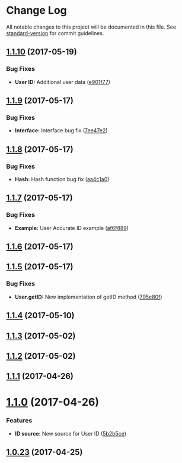 # Change Log

All notable changes to this project will be documented in this file. See [standard-version](https://github.com/conventional-changelog/standard-version) for commit guidelines.

<a name="1.1.10"></a>
## [1.1.10](https://github.com/CrazySquirrel/UserID/compare/v1.1.9...v1.1.10) (2017-05-19)


### Bug Fixes

* **User ID:** Additional user data ([e901f77](https://github.com/CrazySquirrel/UserID/commit/e901f77))



<a name="1.1.9"></a>
## [1.1.9](https://github.com/CrazySquirrel/UserID/compare/v1.1.8...v1.1.9) (2017-05-17)


### Bug Fixes

* **Interface:** Interface bug fix ([7ee47e2](https://github.com/CrazySquirrel/UserID/commit/7ee47e2))



<a name="1.1.8"></a>
## [1.1.8](https://github.com/CrazySquirrel/UserID/compare/v1.1.7...v1.1.8) (2017-05-17)


### Bug Fixes

* **Hash:** Hash function bug fix ([aa4c1a0](https://github.com/CrazySquirrel/UserID/commit/aa4c1a0))



<a name="1.1.7"></a>
## [1.1.7](https://github.com/CrazySquirrel/UserID/compare/v1.1.6...v1.1.7) (2017-05-17)


### Bug Fixes

* **Example:** User Accurate ID example ([af6f889](https://github.com/CrazySquirrel/UserID/commit/af6f889))



<a name="1.1.6"></a>
## [1.1.6](https://github.com/CrazySquirrel/UserID/compare/v1.1.5...v1.1.6) (2017-05-17)



<a name="1.1.5"></a>
## [1.1.5](https://github.com/CrazySquirrel/UserID/compare/v1.1.4...v1.1.5) (2017-05-17)


### Bug Fixes

* **User.getID:** New implementation of getID method ([795e80f](https://github.com/CrazySquirrel/UserID/commit/795e80f))



<a name="1.1.4"></a>
## [1.1.4](https://github.com/CrazySquirrel/UserID/compare/v1.1.3...v1.1.4) (2017-05-10)



<a name="1.1.3"></a>
## [1.1.3](https://github.com/CrazySquirrel/UserID/compare/v1.1.2...v1.1.3) (2017-05-02)



<a name="1.1.2"></a>
## [1.1.2](https://github.com/CrazySquirrel/UserID/compare/v1.1.1...v1.1.2) (2017-05-02)



<a name="1.1.1"></a>
## [1.1.1](https://github.com/CrazySquirrel/UserID/compare/v1.1.0...v1.1.1) (2017-04-26)



<a name="1.1.0"></a>
# [1.1.0](https://github.com/CrazySquirrel/UserID/compare/v1.0.23...v1.1.0) (2017-04-26)


### Features

* **ID source:** New source for User ID ([5b2b5ce](https://github.com/CrazySquirrel/UserID/commit/5b2b5ce))



<a name="1.0.23"></a>
## [1.0.23](https://github.com/CrazySquirrel/UserID/compare/v1.0.22...v1.0.23) (2017-04-25)

